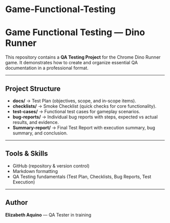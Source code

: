 # Game-Functional-Testing

# Game Functional Testing — Dino Runner

This repository contains a **QA Testing Project** for the Chrome Dino Runner game.
It demonstrates how to create and organize essential QA documentation in a professional format.

---

## Project Structure
- **docs/** → Test Plan (objectives, scope, and in-scope items).
- **checklists/** → Smoke Checklist (quick checks for core functionality).
- **test-cases/** → Functional test cases for gameplay scenarios.
- **bug-reports/** → Individual bug reports with steps, expected vs actual results, and evidence.
- **Summary-report/** → Final Test Report with execution summary, bug summary, and conclusion.

---

## Tools & Skills
- GitHub (repository & version control)
- Markdown formatting
- QA Testing fundamentals (Test Plan, Checklists, Bug Reports, Test Execution)

---

## Author
**Elizabeth Aquino** — QA Tester in training

